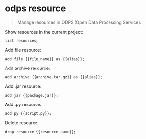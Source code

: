 odps resource
=============

> Manage resources in ODPS (Open Data Processing Service).

Show resources in the current project:

    list resources;

Add file resource:

    add file {{file_name}} as {{alias}};

Add archive resource:

    add archive {{archive.tar.gz}} as {{alias}};

Add .jar resource:

    add jar {{package.jar}};

Add .py resource:

    add py {{script.py}};

Delete resource:

    drop resource {{resource_name}};
